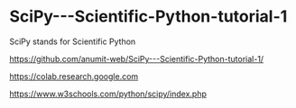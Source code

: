 # SciPy---Scientific-Python-tutorial-1
SciPy stands for Scientific Python

https://github.com/anumit-web/SciPy---Scientific-Python-tutorial-1/

https://colab.research.google.com

https://www.w3schools.com/python/scipy/index.php



